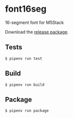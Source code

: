 # font16seg
16-segment font for M5Stack

Download the [release package](https://github.com/zuku/font16seg/releases/latest).

## Tests
```
$ pipenv run test
```

## Build
```
$ pipenv run build
```

## Package
```
$ pipenv run package
```
